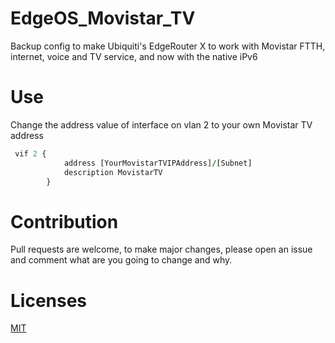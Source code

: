 # EdgeOS_Movistar_TV
Backup config to make Ubiquiti's EdgeRouter X to work with Movistar FTTH, internet, voice and TV service, and now with the native iPv6
# Use
Change the address value of interface on vlan 2 to your own Movistar TV address
```clojure
 vif 2 {
            address [YourMovistarTVIPAddress]/[Subnet]
            description MovistarTV
        }
````
# Contribution
Pull requests are welcome, to make major changes, please open an issue and comment what are you going to change and why.
# Licenses
[MIT](https://choosealicense.com/licenses/mit/)
